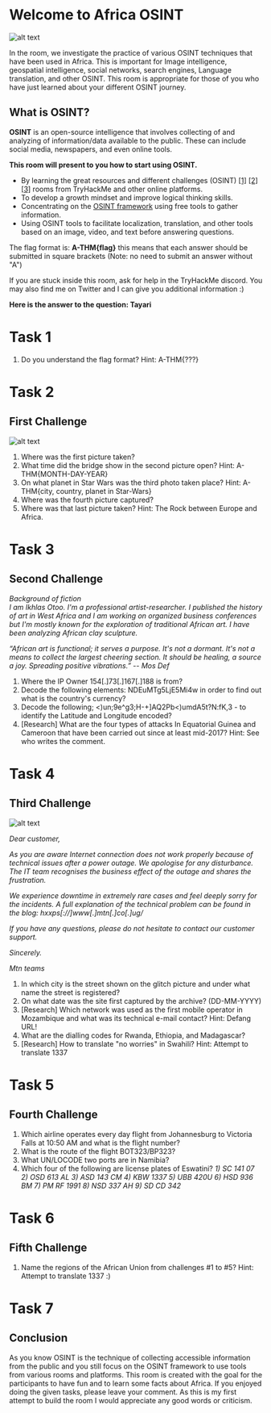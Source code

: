 # Welcome to Africa OSINT

![alt text](img/download.jpg)

In the room, we investigate the practice of various OSINT techniques that have been used in Africa. This is important for Image intelligence, geospatial intelligence, social networks, search engines, Language translation, and other OSINT. This room is appropriate for those of you who have just learned about your different OSINT journey. 

## What is OSINT?

**OSINT** is an open-source intelligence that involves collecting of and analyzing of information/data available to the public. These can include social media, newspapers, and even online tools. 

**This room will present to you how to start using OSINT.**

+ By learning the great resources and different challenges (OSINT) [[1]](https://tryhackme.com/room/searchlightosint) [[2]](https://tryhackme.com/room/sakura) [[3]](https://tryhackme.com/room/ohsint) rooms from TryHackMe and other online platforms.
+ To develop a growth mindset and improve logical thinking skills.
+ Concentrating on the [OSINT framework](https://osintframework.com/) using free tools to gather information.
+ Using OSINT tools to facilitate localization, translation, and other tools based on an image, video, and text before answering questions.

The flag format is: **A-THM{flag}** this means that each answer should be submitted in square brackets (Note: no need to submit an answer without "A") 

If you are stuck inside this room, ask for help in the TryHackMe discord. You may also  find me on Twitter and I can give you additional  information :)

**Here is the answer to the question: Tayari**

# Task 1
1. Do you understand the flag format? Hint: A-THM{???}

# Task 2

## First Challenge

![alt text](img/Task2.jpg)

1. Where was the first picture taken? 
2. What time did the bridge show in the second picture open? Hint: A-THM{MONTH-DAY-YEAR}
3. On what planet in Star Wars was the third photo taken place? Hint: A-THM{city, country, planet in Star-Wars}
4. Where was the fourth picture captured?
5. Where was that last picture taken? Hint: The Rock between Europe and Africa.

# Task 3

## Second Challenge

*Background of fiction*<br>
*I am Ikhlas Otoo. I'm a professional artist-researcher.
I published the history of art in West Africa and I am working on organized business conferences but I'm mostly known for the exploration of traditional African art. I have been analyzing African clay sculpture.*

*“African art is functional; it serves a purpose. It's not a dormant. It's not a means to collect the largest cheering section. It should be healing, a source a joy. Spreading positive vibrations.”*
*-- Mos Def*

1. Where the IP Owner 154[.]73[.]167[.]188 is from?
2. Decode the following elements: NDEuMTg5LjE5Mi4w in order to find out what is the country's currency?
3. Decode the following; <)un;9e^g3;H-+]AQ2Pb<)umdA5t?N:fK,3 - to identify the Latitude and Longitude encoded?
4. [Research] What are the four types of attacks In Equatorial Guinea and Cameroon that have been carried out since at least mid-2017? Hint: See who writes the comment.

# Task 4

## Third Challenge

![alt text](img/44.jpg)

*Dear customer,*

*As you are aware Internet connection does not work properly because of technical issues after a power outage. We apologise for any disturbance. The IT team recognises the business effect of the outage and shares the frustration.*

*We experience downtime in extremely rare cases and feel deeply sorry for the incidents. A full explanation of the technical problem can be found in the blog: hxxps[://]www[.]mtn[.]co[.]ug/*

*If you have any questions, please do not hesitate to contact our customer support.*

*Sincerely.*

*Mtn teams*

1. In which city is the street shown on the glitch picture and under what name the street is registered?
2. On what date was the site first captured by the archive? (DD-MM-YYYY)
3. [Research] Which network was used as the first mobile operator in Mozambique and what was its technical e-mail contact? Hint: Defang URL!
4. What are the dialling codes for Rwanda, Ethiopia, and Madagascar?
5. [Research] How to translate "no worries" in Swahili? Hint: Attempt to translate 1337

# Task 5

## Fourth Challenge

1. Which airline operates every day flight from Johannesburg to Victoria Falls at 10:50 AM and what is the flight number?
2. What is the route of the flight BOT323/BP323?
3. What UN/LOCODE two ports are in Namibia?
4. Which four of the following are license plates of Eswatini?
  *1) SC 141 07*
  *2) OSD 613 AL*
  *3) ASD 143 CM*
  *4) KBW 1337* 
  *5) UBB 420U*
  *6) HSD 936 BM*
  *7) PM RF 1991*
  *8) NSD 337 AH*
  *9) SD CD 342*

# Task 6

## Fifth Challenge

1. Name the regions of the African Union from challenges #1 to #5? Hint: Attempt to translate 1337 :)

# Task 7

## Conclusion

As you know OSINT is the technique of collecting accessible information from the public and you still focus on the OSINT framework to use tools from various rooms and platforms. This room is created with the goal for the participants to have fun and to learn some facts about Africa. If you enjoyed doing the given tasks, please leave your comment. As this is my first attempt to build the room I would appreciate any good words or criticism.
